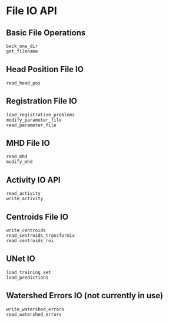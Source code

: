 # File IO API

## Basic File Operations
```@docs
back_one_dir
get_filename
```

## Head Position File IO
```@docs
read_head_pos
```

## Registration File IO
```@docs
load_registration_problems
modify_parameter_file
read_parameter_file
```

## MHD File IO
```@docs
read_mhd
modify_mhd
```

## Activity IO API
```@docs
read_activity
write_activity
```

## Centroids File IO
```@docs
write_centroids
read_centroids_transformix
read_centroids_roi
```

## UNet IO
```@docs
load_training_set
load_predictions
```

## Watershed Errors IO (not currently in use)
```@docs
write_watershed_errors
read_watershed_errors
```
